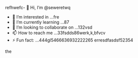 refhwefc- 👋 Hi, I’m @seweretwq
- 👀 I’m interested in ...fre
- 🌱 I’m currently learning ...87
- 💞️ I’m looking to collaborate on ...132vsd
- 📫 How to reach me ...33fsdds86werk,k,bfvcv
- ⚡ Fun fact: ...444gl5466636932222265
erresdfasdsf52354
<!---hjl454545tweewte596
seweretwq/seweretwq is a ✨ special ✨ repositorrhy because its64 `README.md5354` (this file) appears on your 6363GitHub profi121123le.455
You can click the Preview link to take a look at your changes.gghgh56
--->
the
